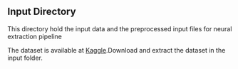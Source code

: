 ## Input Directory

This directory hold the input data and the preprocessed input files for
neural extraction pipeline

The dataset is available at [Kaggle](https://www.kaggle.com/datasets/disisbig/hindi-wikipedia-articles-172k).Download and extract the dataset in the input folder.
